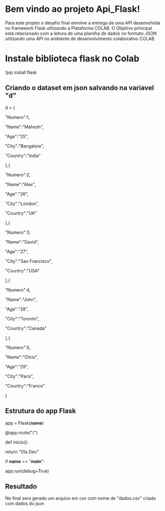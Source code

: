 ﻿# Bem vindo ao projeto Api_Flask!

Para este projeto o desafio final envolve a entrega de uma API desenvolvida no framework Flask utilizando a Plataforma COLAB. O Objetivo principal está relacionado com a leitura de uma planilha de dados no formato JSON utilizando uma API no ambiente de desenvolvimento colaborativo COLAB.


# Instale biblioteca flask no Colab

!pip install flask

## Criando o dataset em json salvando na variavel "d"

d = {

"Numero":1,

"Name":"Mahesh",

"Age":"25",

"City":"Bangalore",

"Country":"India"

},{

"Numero":2,

"Name":"Alex",

"Age":"26",

"City":"London",

"Country":"UK"

},{

"Numero":3,

"Name":"David",

"Age":"27",

"City":"Sao Francisco",

"Country":"USA"

},{

"Numero":4,

"Name":"John",

"Age":"28",

"City":"Toronto",

"Country":"Canada"

},{

"Numero":5,

"Name":"Chris",

"Age":"29",

"City":"Paris",

"Country":"France"

}

## Estrutura do app Flask

app = Flask(__name__)

@app.route("/")

def  inicio():

return "Ola Dev"

if  __name__ == "__main__":

app.run(debug=True)

## Resultado 

No final sera gerado um arquivo em csv com nome de "dados.csv" criado com dados do json
